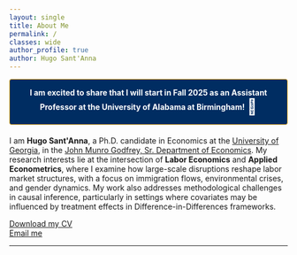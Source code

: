 ```yaml
---
layout: single
title: About Me
permalink: /
classes: wide
author_profile: true
author: Hugo Sant'Anna
---
```


 <div style="background-color: #002D62; padding: 15px; border: 1px solid #FDB827; border-radius: 4px; text-align: center; margin-bottom: 20px; color: #ffffff;">
  <span style="vertical-align: middle;"><b>I am excited to share that I will start in Fall 2025 as an Assistant Professor at the University of Alabama at Birmingham!</b></span>
    <span style="font-size: 2em; vertical-align: middle;">🐲</span>
</div>

I am **Hugo Sant'Anna**, a Ph.D. candidate in Economics at the [University of Georgia](https://www.uga.edu/), in the [John Munro Godfrey, Sr. Department of Economics](https://www.terry.uga.edu/economics/). My research interests lie at the intersection of **Labor Economics** and **Applied Econometrics**, where I examine how large-scale disruptions reshape labor market structures, with a focus on immigration flows, environmental crises, and gender dynamics. My work also addresses methodological challenges in causal inference, particularly in settings where covariates may be influenced by treatment effects in Difference-in-Differences frameworks.

[Download my CV](files/hsantannaCV.pdf)  
[Email me](mailto:hsantanna@uga.edu)

---
